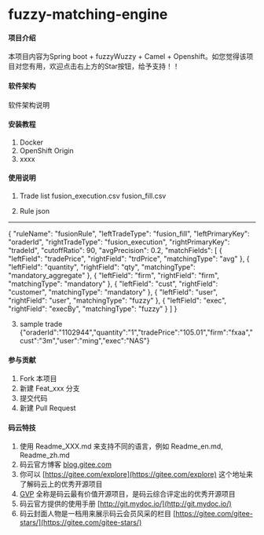 # fuzzy-matching-engine

#### 项目介绍
本项目内容为Spring boot + fuzzyWuzzy + Camel + Openshift。如您觉得该项目对您有用，欢迎点击右上方的Star按钮，给予支持！！

#### 软件架构
软件架构说明


#### 安装教程

1. Docker
2. OpenShift Origin
3. xxxx

#### 使用说明

1. Trade list
fusion_execution.csv
fusion_fill.csv

2. Rule json
------------
   {
       "ruleName": "fusionRule",
       "leftTradeType": "fusion_fill",
       "leftPrimaryKey": "oraderId",
       "rightTradeType": "fusion_execution",
       "rightPrimaryKey": "tradeId",
       "cutoffRatio": 90,
       "avgPrecision": 0.2,
       "matchFields": [
         {
           "leftField": "tradePrice",
           "rightField": "trdPrice",
           "matchingType": "avg"
         },
         {
           "leftField": "quantity",
           "rightField": "qty",
           "matchingType": "mandatory_aggregate"
         },
         {
           "leftField": "firm",
           "rightField": "firm",
           "matchingType": "mandatory"
         },
         {
           "leftField": "cust",
           "rightField": "customer",
           "matchingType": "mandatory"
         },
         {
           "leftField": "user",
           "rightField": "user",
           "matchingType": "fuzzy"
         },
         {
           "leftField": "exec",
           "rightField": "execBy",
           "matchingType": "fuzzy"
         }
       ]
     }

3. sample trade
{"oraderId":"1102944","quantity":"1","tradePrice":"105.01","firm":"fxaa","cust":"3m","user":"ming","exec":"NAS"}

#### 参与贡献

1. Fork 本项目
2. 新建 Feat_xxx 分支
3. 提交代码
4. 新建 Pull Request


#### 码云特技

1. 使用 Readme\_XXX.md 来支持不同的语言，例如 Readme\_en.md, Readme\_zh.md
2. 码云官方博客 [blog.gitee.com](https://blog.gitee.com)
3. 你可以 [https://gitee.com/explore](https://gitee.com/explore) 这个地址来了解码云上的优秀开源项目
4. [GVP](https://gitee.com/gvp) 全称是码云最有价值开源项目，是码云综合评定出的优秀开源项目
5. 码云官方提供的使用手册 [http://git.mydoc.io/](http://git.mydoc.io/)
6. 码云封面人物是一档用来展示码云会员风采的栏目 [https://gitee.com/gitee-stars/](https://gitee.com/gitee-stars/)